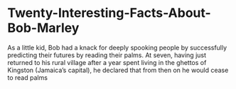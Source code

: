 # Twenty-Interesting-Facts-About-Bob-Marley
As a little kid, Bob had a knack for deeply spooking people by successfully predicting their futures by reading their palms. At seven, having just returned to his rural village after a year spent living in the ghettos of Kingston (Jamaica’s capital), he declared that from then on he would cease to read palms
